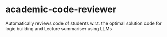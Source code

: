 # academic-code-reviewer
Automatically reviews code of students w.r.t. the optimal solution code for logic building and Lecture summariser using LLMs 
